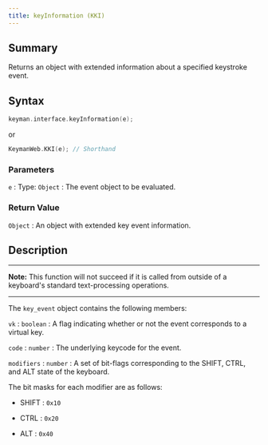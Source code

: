 ```yaml
---
title: keyInformation (KKI)
---
```


## Summary

Returns an object with extended information about a specified keystroke event.

## Syntax

```c
keyman.interface.keyInformation(e);
```

or

```c
KeymanWeb.KKI(e); // Shorthand
```

### Parameters

`e`
:   Type: `Object`
:   The event object to be evaluated.

### Return Value

`Object`
:   An object with extended key event information.

## Description

---
**Note:** This function will not succeed if it is called from outside of a keyboard's standard text-processing operations.

---

The `key_event` object contains the following members:

`vk`
:   `boolean`
:   A flag indicating whether or not the event corresponds to a virtual key.

`code`
:   `number`
:   The underlying keycode for the event.

`modifiers`
:   `number`
:   A set of bit-flags corresponding to the SHIFT, CTRL, and ALT state of the keyboard.

The bit masks for each modifier are as follows:

-   SHIFT
:   `0x10`

-   CTRL
:   `0x20`

-   ALT
:   `0x40`
